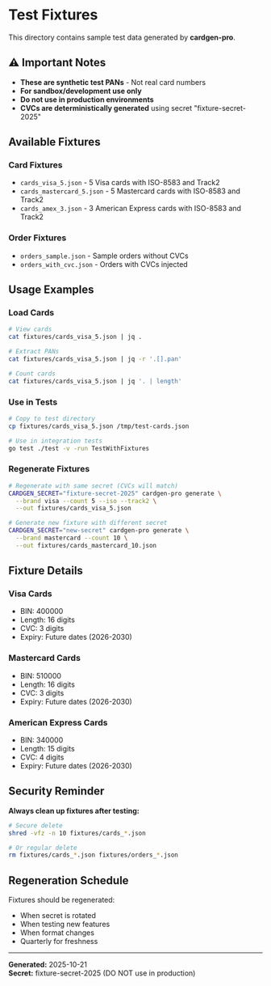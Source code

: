 # Test Fixtures

This directory contains sample test data generated by **cardgen-pro**.

## ⚠️ Important Notes

- **These are synthetic test PANs** - Not real card numbers
- **For sandbox/development use only**
- **Do not use in production environments**
- **CVCs are deterministically generated** using secret "fixture-secret-2025"

## Available Fixtures

### Card Fixtures

- `cards_visa_5.json` - 5 Visa cards with ISO-8583 and Track2
- `cards_mastercard_5.json` - 5 Mastercard cards with ISO-8583 and Track2
- `cards_amex_3.json` - 3 American Express cards with ISO-8583 and Track2

### Order Fixtures

- `orders_sample.json` - Sample orders without CVCs
- `orders_with_cvc.json` - Orders with CVCs injected

## Usage Examples

### Load Cards

```bash
# View cards
cat fixtures/cards_visa_5.json | jq .

# Extract PANs
cat fixtures/cards_visa_5.json | jq -r '.[].pan'

# Count cards
cat fixtures/cards_visa_5.json | jq '. | length'
```

### Use in Tests

```bash
# Copy to test directory
cp fixtures/cards_visa_5.json /tmp/test-cards.json

# Use in integration tests
go test ./test -v -run TestWithFixtures
```

### Regenerate Fixtures

```bash
# Regenerate with same secret (CVCs will match)
CARDGEN_SECRET="fixture-secret-2025" cardgen-pro generate \
  --brand visa --count 5 --iso --track2 \
  --out fixtures/cards_visa_5.json

# Generate new fixture with different secret
CARDGEN_SECRET="new-secret" cardgen-pro generate \
  --brand mastercard --count 10 \
  --out fixtures/cards_mastercard_10.json
```

## Fixture Details

### Visa Cards

- BIN: 400000
- Length: 16 digits
- CVC: 3 digits
- Expiry: Future dates (2026-2030)

### Mastercard Cards

- BIN: 510000
- Length: 16 digits
- CVC: 3 digits
- Expiry: Future dates (2026-2030)

### American Express Cards

- BIN: 340000
- Length: 15 digits
- CVC: 4 digits
- Expiry: Future dates (2026-2030)

## Security Reminder

**Always clean up fixtures after testing:**

```bash
# Secure delete
shred -vfz -n 10 fixtures/cards_*.json

# Or regular delete
rm fixtures/cards_*.json fixtures/orders_*.json
```

## Regeneration Schedule

Fixtures should be regenerated:
- When secret is rotated
- When testing new features
- When format changes
- Quarterly for freshness

---

**Generated:** 2025-10-21  
**Secret:** fixture-secret-2025 (DO NOT use in production)
